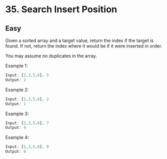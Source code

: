 # 35. Search Insert Position
## Easy

Given a sorted array and a target value, return the index if the target is found. If not, return the index where it would be if it were inserted in order.

You may assume no duplicates in the array.

Example 1:

```javascript
Input: [1,3,5,6], 5
Output: 2
```
Example 2:

```javascript
Input: [1,3,5,6], 2
Output: 1
```
Example 3:
```javascript
Input: [1,3,5,6], 7
Output: 4
```
Example 4:

``` javascript
Input: [1,3,5,6], 0
Output: 0
```